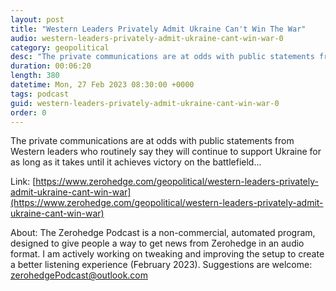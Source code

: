 ```yaml
---
layout: post
title: "Western Leaders Privately Admit Ukraine Can't Win The War"
audio: western-leaders-privately-admit-ukraine-cant-win-war-0
category: geopolitical
desc: "The private communications are at odds with public statements from Western leaders who routinely say they will continue to support Ukraine for as long as it takes until it achieves victory on the battlefield..."
duration: 00:06:20
length: 380
datetime: Mon, 27 Feb 2023 08:30:00 +0000
tags: podcast
guid: western-leaders-privately-admit-ukraine-cant-win-war-0
order: 0
---
```

The private communications are at odds with public statements from Western leaders who routinely say they will continue to support Ukraine for as long as it takes until it achieves victory on the battlefield...

Link: [https://www.zerohedge.com/geopolitical/western-leaders-privately-admit-ukraine-cant-win-war](https://www.zerohedge.com/geopolitical/western-leaders-privately-admit-ukraine-cant-win-war)

About: The Zerohedge Podcast is a non-commercial, automated program, designed to give people a way to get news from Zerohedge in an audio format.  I am actively working on tweaking and improving the setup to create a better listening experience (February 2023).  Suggestions are welcome: [zerohedgePodcast@outlook.com](mailto:zerohedgePodcast@outlook.com)